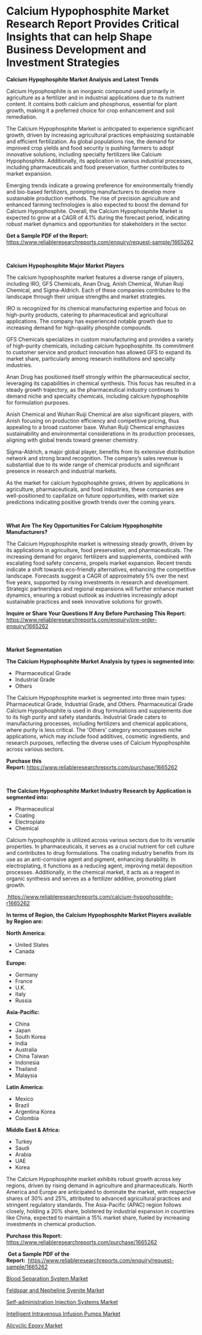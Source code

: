 <p><h1>Calcium Hypophosphite Market Research Report Provides Critical Insights that can help Shape Business Development and Investment Strategies</h1></p><p><strong>Calcium Hypophosphite Market Analysis and Latest Trends</strong></p>
<p><p>Calcium Hypophosphite is an inorganic compound used primarily in agriculture as a fertilizer and in industrial applications due to its nutrient content. It contains both calcium and phosphorus, essential for plant growth, making it a preferred choice for crop enhancement and soil remediation.</p><p>The Calcium Hypophosphite Market is anticipated to experience significant growth, driven by increasing agricultural practices emphasizing sustainable and efficient fertilization. As global populations rise, the demand for improved crop yields and food security is pushing farmers to adopt innovative solutions, including specialty fertilizers like Calcium Hypophosphite. Additionally, its application in various industrial processes, including pharmaceuticals and food preservation, further contributes to market expansion.</p><p>Emerging trends indicate a growing preference for environmentally friendly and bio-based fertilizers, prompting manufacturers to develop more sustainable production methods. The rise of precision agriculture and enhanced farming technologies is also expected to boost the demand for Calcium Hypophosphite. Overall, the Calcium Hypophosphite Market is expected to grow at a CAGR of 4.1% during the forecast period, indicating robust market dynamics and opportunities for stakeholders in the sector.</p></p>
<p><strong>Get a Sample PDF of the Report:&nbsp;</strong> <a href="https://www.reliableresearchreports.com/enquiry/request-sample/1665262?utm_campaign=83&utm_medium=2&utm_source=Github&utm_content=ia&utm_term=08112024&utm_id=calcium-hypophosphite">https://www.reliableresearchreports.com/enquiry/request-sample/1665262</a></p>
<p>&nbsp;</p>
<p><strong>Calcium Hypophosphite Major Market Players</strong></p>
<p><p>The calcium hypophosphite market features a diverse range of players, including IRO, GFS Chemicals, Anan Drug, Anish Chemical, Wuhan Ruiji Chemical, and Sigma-Aldrich. Each of these companies contributes to the landscape through their unique strengths and market strategies.</p><p>IRO is recognized for its chemical manufacturing expertise and focus on high-purity products, catering to pharmaceutical and agricultural applications. The company has experienced notable growth due to increasing demand for high-quality phosphite compounds.</p><p>GFS Chemicals specializes in custom manufacturing and provides a variety of high-purity chemicals, including calcium hypophosphite. Its commitment to customer service and product innovation has allowed GFS to expand its market share, particularly among research institutions and specialty industries.</p><p>Anan Drug has positioned itself strongly within the pharmaceutical sector, leveraging its capabilities in chemical synthesis. This focus has resulted in a steady growth trajectory, as the pharmaceutical industry continues to demand niche and specialty chemicals, including calcium hypophosphite for formulation purposes.</p><p>Anish Chemical and Wuhan Ruiji Chemical are also significant players, with Anish focusing on production efficiency and competitive pricing, thus appealing to a broad customer base. Wuhan Ruiji Chemical emphasizes sustainability and environmental considerations in its production processes, aligning with global trends toward greener chemistry.</p><p>Sigma-Aldrich, a major global player, benefits from its extensive distribution network and strong brand recognition. The company’s sales revenue is substantial due to its wide range of chemical products and significant presence in research and industrial markets.</p><p>As the market for calcium hypophosphite grows, driven by applications in agriculture, pharmaceuticals, and food industries, these companies are well-positioned to capitalize on future opportunities, with market size predictions indicating positive growth trends over the coming years.</p></p>
<p>&nbsp;</p>
<p><strong>What Are The Key Opportunities For Calcium Hypophosphite Manufacturers?</strong></p>
<p><p>The Calcium Hypophosphite market is witnessing steady growth, driven by its applications in agriculture, food preservation, and pharmaceuticals. The increasing demand for organic fertilizers and supplements, combined with escalating food safety concerns, propels market expansion. Recent trends indicate a shift towards eco-friendly alternatives, enhancing the competitive landscape. Forecasts suggest a CAGR of approximately 5% over the next five years, supported by rising investments in research and development. Strategic partnerships and regional expansions will further enhance market dynamics, ensuring a robust outlook as industries increasingly adopt sustainable practices and seek innovative solutions for growth.</p></p>
<p><strong>Inquire or Share Your Questions If Any Before Purchasing This Report:</strong> <a href="https://www.reliableresearchreports.com/enquiry/pre-order-enquiry/1665262?utm_campaign=83&utm_medium=2&utm_source=Github&utm_content=ia&utm_term=08112024&utm_id=calcium-hypophosphite">https://www.reliableresearchreports.com/enquiry/pre-order-enquiry/1665262</a></p>
<p>&nbsp;</p>
<p><strong>Market Segmentation</strong></p>
<p><strong>The Calcium Hypophosphite Market Analysis by types is segmented into:</strong></p>
<p><ul><li>Pharmaceutical Grade</li><li>Industrial Grade</li><li>Others</li></ul></p>
<p><p>The Calcium Hypophosphite market is segmented into three main types: Pharmaceutical Grade, Industrial Grade, and Others. Pharmaceutical Grade Calcium Hypophosphite is used in drug formulations and supplements due to its high purity and safety standards. Industrial Grade caters to manufacturing processes, including fertilizers and chemical applications, where purity is less critical. The 'Others' category encompasses niche applications, which may include food additives, cosmetic ingredients, and research purposes, reflecting the diverse uses of Calcium Hypophosphite across various sectors.</p></p>
<p><strong>Purchase this Report:&nbsp;</strong><a href="https://www.reliableresearchreports.com/purchase/1665262?utm_campaign=83&utm_medium=2&utm_source=Github&utm_content=ia&utm_term=08112024&utm_id=calcium-hypophosphite">https://www.reliableresearchreports.com/purchase/1665262</a></p>
<p>&nbsp;</p>
<p><strong>The Calcium Hypophosphite Market Industry Research by Application is segmented into:</strong></p>
<p><ul><li>Pharmaceutical</li><li>Coating</li><li>Electroplate</li><li>Chemical</li></ul></p>
<p><p>Calcium hypophosphite is utilized across various sectors due to its versatile properties. In pharmaceuticals, it serves as a crucial nutrient for cell culture and contributes to drug formulations. The coating industry benefits from its use as an anti-corrosive agent and pigment, enhancing durability. In electroplating, it functions as a reducing agent, improving metal deposition processes. Additionally, in the chemical market, it acts as a reagent in organic synthesis and serves as a fertilizer additive, promoting plant growth.</p></p>
<p><a href="https://www.reliableresearchreports.com/calcium-hypophosphite-r1665262?utm_campaign=83&utm_medium=2&utm_source=Github&utm_content=ia&utm_term=08112024&utm_id=calcium-hypophosphite">&nbsp;https://www.reliableresearchreports.com/calcium-hypophosphite-r1665262</a></p>
<p><strong>In terms of Region, the Calcium Hypophosphite Market Players available by Region are:</strong></p>
<p>
    <p> <strong> North America: </strong>
        <ul>
            <li>United States</li>
            <li>Canada</li>
        </ul>
        </p> 
    <p> <strong> Europe: </strong>
        <ul>
            <li>Germany</li>
            <li>France</li>
            <li>U.K.</li>
            <li>Italy</li>
            <li>Russia</li>
        </ul>
        </p> 
    <p> <strong> Asia-Pacific: </strong>
        <ul>
            <li>China</li>
            <li>Japan</li>
            <li>South Korea</li>
            <li>India</li>
            <li>Australia</li>
            <li>China Taiwan</li>
            <li>Indonesia</li>
            <li>Thailand</li>
            <li>Malaysia</li>
        </ul>
        </p> 
    <p> <strong> Latin America: </strong>
        <ul>
            <li>Mexico</li>
            <li>Brazil</li>
            <li>Argentina Korea</li>
            <li>Colombia</li>
        </ul>
        </p> 
    <p> <strong> Middle East & Africa: </strong>
        <ul>
            <li>Turkey</li>
            <li>Saudi</li>
            <li>Arabia</li>
            <li>UAE</li>
            <li>Korea</li>
        </ul>
    </p>
    </p>
<p><p>The Calcium Hypophosphite market exhibits robust growth across key regions, driven by rising demand in agriculture and pharmaceuticals. North America and Europe are anticipated to dominate the market, with respective shares of 30% and 25%, attributed to advanced agricultural practices and stringent regulatory standards. The Asia-Pacific (APAC) region follows closely, holding a 20% share, bolstered by industrial expansion in countries like China, expected to maintain a 15% market share, fueled by increasing investments in chemical production.</p></p>
<p><strong>Purchase this Report: </strong><a href="https://www.reliableresearchreports.com/purchase/1665262?utm_campaign=83&utm_medium=2&utm_source=Github&utm_content=ia&utm_term=08112024&utm_id=calcium-hypophosphite">https://www.reliableresearchreports.com/purchase/1665262</a></p>
<p>&nbsp;<strong>Get a Sample PDF of the Report:&nbsp;&nbsp;</strong><a href="https://www.reliableresearchreports.com/enquiry/request-sample/1665262?utm_campaign=83&utm_medium=2&utm_source=Github&utm_content=ia&utm_term=08112024&utm_id=calcium-hypophosphite">https://www.reliableresearchreports.com/enquiry/request-sample/1665262</a></p>
<p><strong></strong></p>
<p><p><a href="https://issuu.com/reportprime-2/docs/blood-separation-system-market-size_f678c954ce8b40?utm_campaign=83&utm_medium=2&utm_source=Github&utm_content=ia&utm_term=08112024&utm_id=calcium-hypophosphite">Blood Separation System Market</a></p><p><a href="https://github.com/AlisaRowe24/Market-Research-Report-List-1/blob/main/feldspar-and-nepheline-syenite-market.md?utm_campaign=83&utm_medium=2&utm_source=Github&utm_content=ia&utm_term=08112024&utm_id=calcium-hypophosphite">Feldspar and Nepheline Syenite Market</a></p><p><a href="https://issuu.com/reportprime-2/docs/self-administration-injection-syste_b9eb72d1d84a0b?utm_campaign=83&utm_medium=2&utm_source=Github&utm_content=ia&utm_term=08112024&utm_id=calcium-hypophosphite">Self-administration Injection Systems Market</a></p><p><a href="https://issuu.com/reportprime-2/docs/intelligent-intravenous-infusion-pu_6fe5358ecee771?utm_campaign=83&utm_medium=2&utm_source=Github&utm_content=ia&utm_term=08112024&utm_id=calcium-hypophosphite">Intelligent Intravenous Infusion Pumps Market</a></p><p><a href="https://github.com/fannklhimesu/Market-Research-Report-List-1/blob/main/alicyclic-epoxy-market.md?utm_campaign=83&utm_medium=2&utm_source=Github&utm_content=ia&utm_term=08112024&utm_id=calcium-hypophosphite">Alicyclic Epoxy Market</a></p></p>
